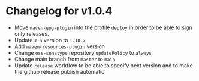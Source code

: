 # Changelog for v1.0.4

+ Move `maven-gpg-plugin` into the profile `deploy` in order to be able to sign only releases.
+ Update `JTS` version to `1.18.2`
+ Add `maven-resources-plugin` version
+ Change `oss-sonatype` repository `updatePolicy` to `always`
+ Change main branch from `master` to `main`
+ Update `release` workflow to be able to specify next version and to make the github release publish automatic